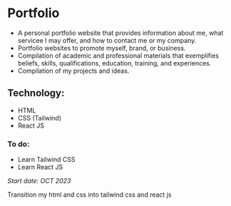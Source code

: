 # Portfolio
- A personal portfolio website that provides information about me, what servicee I may offer, and how to contact me or my company. 
- Portfolio websites  to promote myself, brand, or business.
- Compilation of academic and professional materials that exemplifies beliefs, skills, qualifications, education, training, and experiences.
- Compilation of my projects and ideas.
  
## Technology:
- HTML
- CSS (Tailwind)
- React JS

### To do:
- Learn Tailwind CSS
- Learn React JS


_Start date: OCT 2023_


Transition my html and css into tailwind css and react js
